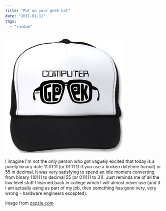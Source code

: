 ```yaml
---
title: "Put on your geek hat"
date: "2011-01-11"
tags: 
  - "random"
---
```


[![](images/geekhat.jpg "geekhat")](http://spurious-logic.net/put-on-the-geek-hat)

I imagine I'm not the only person who got vaguely excited that today is a purely binary date 11.01.11 (or 01.11.11 if you use a broken datetime format) or 55 in decimal. It was very satisfying to spend an idle moment converting from binary 110111 to decimal 55 (or 011111 to 31). Just reminds me of all the low level stuff I learned back in college which I will almost never use (and if I am actually using as part of my job, then something has gone very, very wrong - hardware engineers excepted).

image from [zazzle.com](http://www.zazzle.com/computer_geek_hat-148955741450629265)
